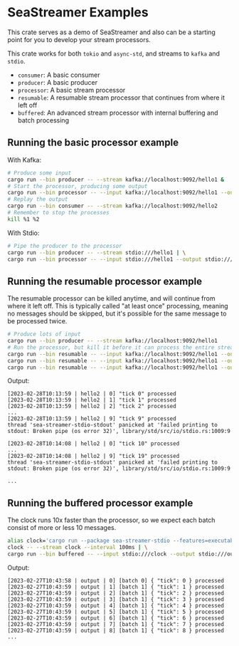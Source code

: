 # SeaStreamer Examples

This crate serves as a demo of SeaStreamer and also can be a starting point for you to develop your stream processors.

This crate works for both `tokio` and `async-std`, and streams to `kafka` and `stdio`.

+ `consumer`: A basic consumer
+ `producer`: A basic producer
+ `processor`: A basic stream processor
+ `resumable`: A resumable stream processor that continues from where it left off
+ `buffered`: An advanced stream processor with internal buffering and batch processing

## Running the basic processor example

With Kafka:

```bash
# Produce some input
cargo run --bin producer -- --stream kafka://localhost:9092/hello1 &
# Start the processor, producing some output
cargo run --bin processor -- --input kafka://localhost:9092/hello1 --output kafka://localhost:9092/hello2 &
# Replay the output
cargo run --bin consumer -- --stream kafka://localhost:9092/hello2
# Remember to stop the processes
kill %1 %2
```

With Stdio:

```bash
# Pipe the producer to the processor
cargo run --bin producer -- --stream stdio:///hello1 | \
cargo run --bin processor -- --input stdio:///hello1 --output stdio:///hello2
```

## Running the resumable processor example

The resumable processor can be killed anytime, and will continue from where it left off.
This is typically called "at least once" processing, meaning no messages should be skipped,
but it's possible for the same message to be processed twice.

```bash
# Produce lots of input
cargo run --bin producer -- --stream kafka://localhost:9092/hello1
# Run the processor, but kill it before it can process the entire stream
cargo run --bin resumable -- --input kafka://localhost:9092/hello1 --output stdio:///hello2 | head -n 10
cargo run --bin resumable -- --input kafka://localhost:9092/hello1 --output stdio:///hello2 | head -n 10
cargo run --bin resumable -- --input kafka://localhost:9092/hello1 --output stdio:///hello2 | head -n 10
```

Output:

```log
[2023-02-28T10:13:59 | hello2 | 0] "tick 0" processed
[2023-02-28T10:13:59 | hello2 | 1] "tick 1" processed
[2023-02-28T10:13:59 | hello2 | 2] "tick 2" processed
...
[2023-02-28T10:13:59 | hello2 | 9] "tick 9" processed
thread 'sea-streamer-stdio-stdout' panicked at 'failed printing to stdout: Broken pipe (os error 32)', library/std/src/io/stdio.rs:1009:9

[2023-02-28T10:14:08 | hello2 | 0] "tick 10" processed
...
[2023-02-28T10:14:08 | hello2 | 9] "tick 19" processed
thread 'sea-streamer-stdio-stdout' panicked at 'failed printing to stdout: Broken pipe (os error 32)', library/std/src/io/stdio.rs:1009:9

...
```

## Running the buffered processor example

The clock runs 10x faster than the processor, so we expect each batch consist of more or less 10 messages.

```bash
alias clock='cargo run --package sea-streamer-stdio --features=executables --bin clock'
clock -- --stream clock --interval 100ms | \
cargo run --bin buffered -- --input stdio:///clock --output stdio:///output
```

Output:

```log
[2023-02-27T10:43:58 | output | 0] [batch 0] { "tick": 0 } processed
[2023-02-27T10:43:59 | output | 1] [batch 1] { "tick": 1 } processed
[2023-02-27T10:43:59 | output | 2] [batch 1] { "tick": 2 } processed
[2023-02-27T10:43:59 | output | 3] [batch 1] { "tick": 3 } processed
[2023-02-27T10:43:59 | output | 4] [batch 1] { "tick": 4 } processed
[2023-02-27T10:43:59 | output | 5] [batch 1] { "tick": 5 } processed
[2023-02-27T10:43:59 | output | 6] [batch 1] { "tick": 6 } processed
[2023-02-27T10:43:59 | output | 7] [batch 1] { "tick": 7 } processed
[2023-02-27T10:43:59 | output | 8] [batch 1] { "tick": 8 } processed
...
```